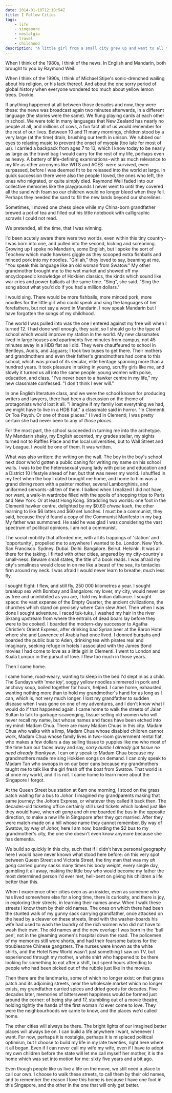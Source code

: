 ```yaml
---
date: 2014-01-18T12:18:54Z
title: I Follow Cities
tags: 
    - life
    - singapore
    - nostalgia
    - travel
    - childhood
description: "A little girl from a small city grew up and went to all the cities."
---
```


When I think of the 1980s, I think of the news. In English and Mandarin, both brought to you by Raymond Weil.

When I think of the 1990s, I think of Michael Stipe's sonic-drenched wailing about his religion, or his lack thereof. And about the one sorry period of global history when everyone wondered too much about yellow lemon trees. Dookie.

If anything happened at all between those decades and now, they were these: the news was broadcast again two minutes afterwards, in a different language (the stories were the same). We flung playing cards at each other in school. We were told in many languages that New Zealand has nearly no people at all, and millions of cows, a fun fact all of us would remember for the rest of our lives. Between 10 and 11 many mornings, children stood by a very large (at the time) drain, brushing our teeth in unison. We rubbed our eyes to relaxing music to prevent the onset of myopia (too late for most of us). I carried a backpack from ages 7 to 13, which I know today to be nearly as large as the travel bag I would carry for the rest of my life, perhaps even as heavy. A battery of life-defining examinations - with as much relevance to my life as other acronyms like WITS and ACES - were survived, even surpassed, before I was deemed fit to be released into the world at large. In quick succession there were also the people I loved, the ones who left, the ones who migrated, or quite simply died. Raymond Weil faded into our collective memories like the playgrounds I never went to until they covered all the sand with foam so our children would no longer bleed when they fell. Perhaps they needed the sand to fill the new lands beyond our shorelines.

Sometimes, I moved one chess piece while my China-born grandfather brewed a pot of tea and filled out his little notebook with calligraphic scrawls I could not read.

We pretended, all the time, that I was winning.

I'd been acutely aware there were two worlds, even within this tiny country - I was born into one, and pulled into the second, kicking and screaming. Growing up I spoke no Mandarin, some English, but I spoke the sort of Teochew which made hawkers giggle as they scooped extra fishballs and minced pork into my noodles. "Girl ah," they loved to say, beaming at me. "You speak this language like an old woman from Swatow." My other grandmother brought me to the wet market and showed off my encyclopaedic knowledge of Hokkien classics, the kinds which sound like war cries and power ballads at the same time. "Sing", she said. "Sing the song about what you'd do if you had a million dollars."

I would sing. There would be more fishballs, more minced pork, more noodles for the little girl who could speak and sing the languages of her forefathers, but not say a word in Mandarin. I now speak Mandarin but I have forgotten the songs of my childhood.

The world I was pulled into was the one I entered against my free will when I turned 12. I had done well enough, they said, so I should go to the type of school which would improve my station in the world. My new classmates lived in large houses and apartments five minutes from campus, not 45 minutes away in a HDB flat as I did. They were chauffeured to school in Bentleys, Audis, and Jaguars; I took two buses to get there. Their mothers and grandmothers and even their father's grandmothers had come to this school, which was proud of its secular, elite heritage spanning more than a hundred years. It took pleasure in taking in young, scruffy girls like me, and slowly it turned us all into the same people: young women with poise, education, and class. "I've never been to a hawker centre in my life," my new classmate confessed. "I don't think I ever will."

In one English literature class, and we were the school known for producing writers and lawyers, there had been a discussion on the theme of protagonists who'd lost it all. "I imagine if my family lost everything we had, we might have to live in a HDB flat," a classmate said in horror. "In Clementi. Or Toa Payoh. Or one of those places." I lived in Clementi; I was pretty certain she had never been to any of _those places_.

For the most part, the school succeeded in turning me into the archetype. My Mandarin shaky, my English accented, my grades stellar, my sights turned not to Raffles Place and the local universities, but to Wall Street and Ivy League. I would be one of them. It was written.

What was also written: the writing on the wall. The boy in the boy's school next door who'd gotten a public caning for writing my name on his school walls. I was to be the heterosexual young lady with poise and education and a District 10 lifestyle ahead of her, but that was never my world. I shuffled in my feet when the boy I dated brought me home, and home to him was a grand dining room with a painter mother, several Lamborghinis, and uniformed servants - all ten of them. I balked when I realized I did not have, nor want, a walk-in wardrobe filled with the spoils of shopping trips to Paris and New York. Or at least Hong Kong. Straddling two worlds: one foot in the Clementi hawker centre, delighted by my $0.60 _chwee kueh_, the other learning to like $6 lattes and $60 set lunches. I must be a communist, they said, because they'd found a copy of the Communist Manifesto in my bag. My father was summoned. He said he was glad I was considering the vast spectrum of political opinions. I am not a communist.

The social mobility that afforded me, with all its trappings of 'station' and 'opportunity', propelled me to anywhere I wanted to be. London. New York. San Francisco. Sydney. Dubai. Delhi. Bangalore. Beirut. Helsinki. It was all there for the taking. I flirted with other cities, angered by my city-country's small-ness. Beware small states, the title of a book reads. I was afraid my city's smallness would close in on me like a beast of the sea, its tentacles firm around my neck. I was afraid I would never learn to breathe, much less fly.

I sought flight: I flew, and still fly, 250 000 kilometres a year. I sought breakup sex with Bombay and Bangalore: my lover, my city, would never be as free and uninhibited as you are, I told my Indian dalliance. I sought space: the vast expanse of the Empty Quarter, the ancient civilizations, the churches which stand on precisely where Cain slew Abel. Then when I was done I sought adventure. I raced tuk-tuks, I washed my hair in the river Skrang upstream from where the entrails of dead boars lay before they were to be cooked. I boarded the modern-day successor to Agatha Christie's Orient Express, after drinking bad Syrian beer at the Baron Hotel where she and Lawrence of Arabia had once lived. I donned burqahs and boarded the public bus to Aden, drinking tea with pirates real and imaginary, seeking refuge in hotels I associated with the James Bond movies I had come to love as a little girl in Clementi. I went to London and Kuala Lumpur in the pursuit of love. I flew too much in those years.

Then I came home.

I came home, road-weary, wanting to sleep in the bed I'd slept in as a child. The Sundays with '_mee lay_', soggy yellow noodles simmered in pork and anchovy soup, boiled together for hours, helped. I came home, exhausted, wanting nothing more than to hold my grandmother's hand for as long as I can, which is, not very much longer. I lost my grandfather to sudden disease when I was gone on one of my adventures, and I don't know what I would do if that happened again. I came home to walk the streets of Jalan Sultan to talk to garbage-scavenging, tissue-selling old women who will never recall my name, but whose names and faces have been etched into my mind: Madam Chua. There are many Madam Chuas in this city. Madam Chua who walks with a limp, Madam Chua whose disabled children cannot work, Madam Chua whose family lives in two-room government rental flat, who makes a few dollars a day selling tissue to yuppies like me who most of the time turn our faces away and say, _sorry auntie I already got tissue no need already thankyew_. I can only speak to Madam Chua because my grandmothers made me sing Hokkien songs on demand. I can only speak to Madam Tan who swoops in on our beer cans because my grandmothers taught me to talk like the girl fresh off the boat from Swatow. That world is at once my world, and it is not. I came home to learn more about the Singapore I forgot.

At the Queen Street bus station at 6am one morning, I stood on the grass patch waiting for a bus to Johor. I imagined my grandparents making that same journey: the Johore Express, or whatever they called it back then. The decades-old ticketing office certainly still used tickets which looked just like they would have, when _ah gong_ and _ah ma_ boarded the bus in the opposite direction, to make a new life in Singapore after they got married. After they were match-made on a hill whose name they cannot remember. By way of Swatow, by way of Johor, here I am now, boarding the $2 bus to my grandmother's city, the one she doesn't even know anymore because she has dementia.

We build so quickly in this city, such that if I didn't have personal geography here I would have never known what stood here before: on this very spot between Queen Street and Victoria Street, the tiny man that was my _ah gong_ carried gunny sacks many times his body weight, every single day, gambling it all away, making the little boy who would become my father the most determined person I'd ever met, hell-bent on giving his children a life better than this.

When I experience other cities even as an insider, even as someone who has lived somewhere else for a long time, there is curiosity, and there is joy, in exploring their streets, in learning their names anew. When I walk these streets I know them by their old names. The ones on which there had been the stunted walk of my gunny sack carrying grandfather, once attacked on the head by a cleaver on these streets, lined with the washer-boards his wife had used to wash the laundry of the rich women who did not have to wash their own. The old names and the new overlap: I was born in the 'bull pen', not in the gleaming women's hospital down the road. The policemen of my memories still wore shorts, and had their fearsome batons for the troublesome Chinese gangsters. The nurses were known as the white shirts, and the Hotel New World wasn't just something I saw on TV, but experienced through my mother, a white shirt who happened to be there looking for something to eat after a shift, but spent hours attending to people who had been picked out of the rubble just like in the movies.

Then there are the landmarks, some of which no longer exist: on that grass patch and its adjoining streets, near the wholesale market which no longer exists, my grandfather carried spices and dried goods for decades. Five decades later, memories of bittersweet happiness would be formed just around the corner: of being shy and 17, stumbling out of a movie theatre, holding tightly the hands of the first woman I'd ever come to love. They were the neighbourhoods we came to know, and the places we'd called home.

The other cities will always be there. The bright lights of our imagined better places will always be on. I can build a life anywhere I want, whenever I want. For now, perhaps it is nostalgia, perhaps it is misplaced political optimism, but I choose to build my life in my late twenties, right here where it all began. Even if I can never call my wife my wife, even if I have to adopt my own children before the state will let me call myself her mother, it is the home which was set into motion for me: sixty five years and a bit ago.

Even though people like us live a life on the move, we still need a place to call our own. I choose to walk these streets, to call them by their old names, and to remember the reason I love this home is because I have one foot in this Singapore, and the other in the one that will only get better.
